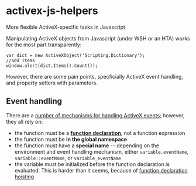 # activex-js-helpers
More flexible ActiveX-specific tasks in Javascript

Manipulating ActiveX objects from Javascript (under WSH or an HTA) works for the most part transparently:

```
var dict = new ActiveXObject('Scripting.Dictionary');
//add items
window.alert(dict.Items().Count());
```
However, there are some pain points, specficially ActiveX event handling, and property setters with parameters.

## Event handling

There are a [number of mechanisms for handling ActiveX events](https://msdn.microsoft.com/en-us/library/ms974564.aspx); however, they all rely on:
* the function must be a **[function declaration](https://developer.mozilla.org/en-US/docs/Web/JavaScript/Reference/Functions#Defining_functions)**, not a function expression
* the function must be **in the global namespace**
* the function must have a **special name** -- depending on the environment and event handling mechanism, either `variable.eventName`, `variable::eventName`, or `variable_eventName`
* the variable must be initialized before the function declaration is evaluated. This is harder than it seems, because of [function declaration hoisting](https://developer.mozilla.org/en-US/docs/Web/JavaScript/Reference/Statements/function#Function_declaration_hoisting)

